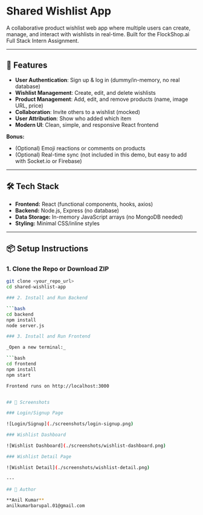 # Shared Wishlist App

A collaborative product wishlist web app where multiple users can create, manage, and interact with wishlists in real-time. Built for the FlockShop.ai Full Stack Intern Assignment.

---

## 🚀 Features

- **User Authentication**: Sign up & log in (dummy/in-memory, no real database)
- **Wishlist Management**: Create, edit, and delete wishlists
- **Product Management**: Add, edit, and remove products (name, image URL, price)
- **Collaboration**: Invite others to a wishlist (mocked)
- **User Attribution**: Show who added which item
- **Modern UI**: Clean, simple, and responsive React frontend

**Bonus:**
- (Optional) Emoji reactions or comments on products
- (Optional) Real-time sync (not included in this demo, but easy to add with Socket.io or Firebase)

---

## 🛠️ Tech Stack

- **Frontend:** React (functional components, hooks, axios)
- **Backend:** Node.js, Express (no database)
- **Data Storage:** In-memory JavaScript arrays (no MongoDB needed)
- **Styling:** Minimal CSS/inline styles

---

## 📦 Setup Instructions

### 1. Clone the Repo or Download ZIP
```bash
git clone <your_repo_url>
cd shared-wishlist-app

### 2. Install and Run Backend

```bash
cd backend
npm install
node server.js

### 3. Install and Run Frontend

_Open a new terminal:_

```bash
cd frontend
npm install
npm start

Frontend runs on http://localhost:3000


## 📸 Screenshots

### Login/Signup Page

![Login/Signup](./screenshots/login-signup.png)

### Wishlist Dashboard

![Wishlist Dashboard](./screenshots/wishlist-dashboard.png)

### Wishlist Detail Page

![Wishlist Detail](./screenshots/wishlist-detail.png)

---

## 👤 Author

**Anil Kumar**  
anilkumarbarupal.01@gmail.com
